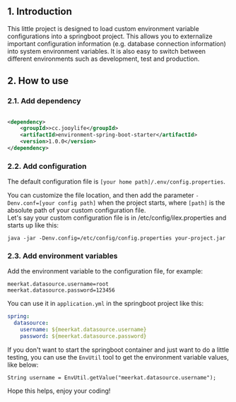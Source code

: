 ## 1. Introduction
This little project is designed to load custom environment variable configurations into a springboot project.
This allows you to externalize important configuration information (e.g. database connection information) into system environment variables.
It is also easy to switch between different environments such as development, test and production.

## 2. How to use
### 2.1. Add dependency
```xml

<dependency>
    <groupId>>cc.jooylife</groupId>
    <artifactId>environment-spring-boot-starter</artifactId>
    <version>1.0.0</version>
</dependency>
```
### 2.2. Add configuration
The default configuration file is ```[your home path]/.env/config.properties```.

You can customize the file location, and then add the parameter ```-Denv.conf=[your config path]``` when the project starts, where ```[path]``` is the absolute path of your custom configuration file.  
Let's say your custom configuration file is in /etc/config/ilex.properties and starts up like this:  
```shell
java -jar -Denv.config=/etc/config/config.properties your-project.jar
```

### 2.3. Add environment variables
Add the environment variable to the configuration file, for example:  
```properties
meerkat.datasource.username=root
meerkat.datasource.password=123456
```
You can use it in ```application.yml``` in the springboot project like this:
```yaml
spring:
  datasource:
    username: ${meerkat.datasource.username}
    password: ${meerkat.datasource.password}
```
If you don't want to start the springboot container and just want to do a little testing, you can use the ```EnvUtil``` tool to get the environment variable values, like below:
```
String username = EnvUtil.getValue("meerkat.datasource.username");
```

Hope this helps, enjoy your coding!
